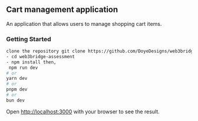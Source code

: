 ## Cart management application
An application that allows users to manage shopping cart items.


### Getting Started

```bash
clone the repository git clone https://github.com/DoyeDesigns/web3bridge-assessment.git
- cd web3bridge-assessment
- npm install then,
 npm run dev
# or
yarn dev
# or
pnpm dev
# or
bun dev
```

Open [http://localhost:3000](http://localhost:3000) with your browser to see the result.



